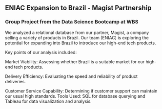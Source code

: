 

## ENIAC Expansion to Brazil - Magist Partnership
### Group Project from the Data Science Bootcamp at WBS

We analyzed a relational database from our partner, Magist, a company selling a variety of products in Brazil. Our team (ENIAC) is exploring the potential for expanding into Brazil to introduce our high-end tech products.

Key points of our analysis included:

Market Viability: Assessing whether Brazil is a suitable market for our high-end tech products.

Delivery Efficiency: Evaluating the speed and reliability of product deliveries.

Customer Service Capability: Determining if customer support can maintain our usual high standards.
Tools Used: SQL for database querying and Tableau for data visualization and analysis.
